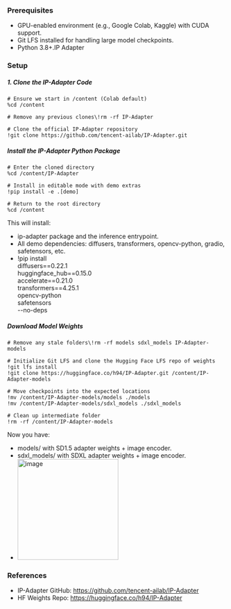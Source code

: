 ### Prerequisites

- GPU-enabled environment (e.g., Google Colab, Kaggle) with CUDA support.
- Git LFS installed for handling large model checkpoints.
- Python 3.8+.IP Adapter

### Setup

##### 1. Clone the IP-Adapter Code

```shell
# Ensure we start in /content (Colab default)
%cd /content

# Remove any previous clones\!rm -rf IP-Adapter

# Clone the official IP-Adapter repository
!git clone https://github.com/tencent-ailab/IP-Adapter.git
```

##### Install the IP-Adapter Python Package

```shell
# Enter the cloned directory
%cd /content/IP-Adapter

# Install in editable mode with demo extras
!pip install -e .[demo]

# Return to the root directory
%cd /content
```

This will install:
- ip-adapter package and the inference entrypoint.
- All demo dependencies: diffusers, transformers, opencv-python, gradio, safetensors, etc.
-   !pip install \
    diffusers==0.22.1 \
    huggingface_hub==0.15.0 \
    accelerate==0.21.0 \
    transformers==4.25.1 \
    opencv-python \
    safetensors \
    --no-deps


##### Download Model Weights

```shell
# Remove any stale folders\!rm -rf models sdxl_models IP-Adapter-models

# Initialize Git LFS and clone the Hugging Face LFS repo of weights
!git lfs install
!git clone https://huggingface.co/h94/IP-Adapter.git /content/IP-Adapter-models

# Move checkpoints into the expected locations
!mv /content/IP-Adapter-models/models ./models
!mv /content/IP-Adapter-models/sdxl_models ./sdxl_models

# Clean up intermediate folder
!rm -rf /content/IP-Adapter-models
```

Now you have:
- models/ with SD1.5 adapter weights + image encoder.
- sdxl_models/ with SDXL adapter weights + image encoder.
- <img width="232" alt="image" src="https://github.com/user-attachments/assets/71503f86-1ed8-4b4a-b712-44b5e071833f" />



### References

- IP-Adapter GitHub: https://github.com/tencent-ailab/IP-Adapter
- HF Weights Repo: https://huggingface.co/h94/IP-Adapter
